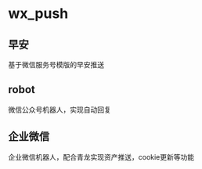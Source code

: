 # wx_push

## 早安

基于微信服务号模版的早安推送

## robot

微信公众号机器人，实现自动回复


## 企业微信
企业微信机器人，配合青龙实现资产推送，cookie更新等功能
